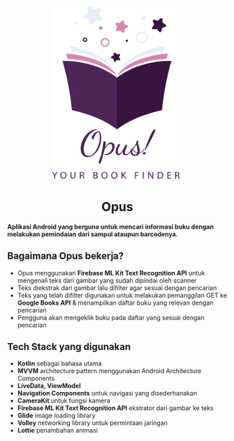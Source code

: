 <p align="center">
  <img src="app/src/main/opus.png"  width="300" height="400">
  <h1 align="center">Opus</h1>
</p>

#### Aplikasi Android yang berguna untuk mencari informasi buku dengan melakukan pemindaian dari sampul ataupun barcodenya.

## Bagaimana Opus bekerja?

* Opus menggunakan **Firebase ML Kit Text Recognition API** untuk mengenali teks dari gambar yang sudah dipindai oleh scanner
* Teks diekstrak dari gambar lalu difilter agar sesuai dengan pencarian
* Teks yang telah difilter digunakan untuk melakukan pemanggilan GET ke **Google Books API** & menampilkan daftar buku yang relevan dengan pencarian
* Pengguna akan mengeklik buku pada daftar yang sesuai dengan pencarian


## Tech Stack yang digunakan

* **Kotlin** sebagai bahasa utama
* **MVVM** architecture pattern menggunakan Android Architecture Components
* **LiveData, ViewModel**
* **Navigation Components** untuk navigasi yang disederhanakan
* **CameraKit** untuk fungsi kamera
* **Firebase ML Kit Text Recognition API** ekstrator dari gambar ke teks
* **Glide** image loading library
* **Volley** networking library untuk permintaan jaringan
* **Lottie** penambahan animasi
